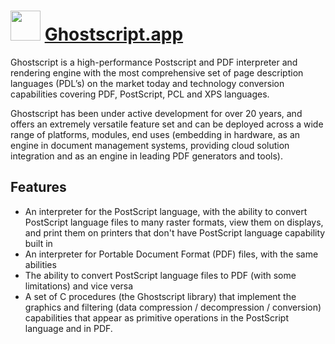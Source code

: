# <img src="https://cdn.jsdelivr.net/gh/chocolatey-community/chocolatey-coreteampackages@edba4a5849ff756e767cba86641bea97ff5721fe/icons/ghostscript.svg" width="48" height="48"/> [Ghostscript.app](https://chocolatey.org/packages/Ghostscript.app)

Ghostscript is a high-performance Postscript and PDF interpreter and rendering engine with the most comprehensive set of page description languages (PDL’s) on the market today and technology conversion capabilities covering PDF, PostScript, PCL and XPS languages.

Ghostscript has been under active development for over 20 years, and offers an extremely versatile feature set and can be deployed across a wide range of platforms, modules, end uses (embedding in hardware, as an engine in document management systems, providing cloud solution integration and as an engine in leading PDF generators and tools).


## Features

* An interpreter for the PostScript language, with the ability to convert PostScript language files to many raster formats, view them on displays, and print them on printers that don't have PostScript language capability built in
* An interpreter for Portable Document Format (PDF) files, with the same abilities
* The ability to convert PostScript language files to PDF (with some limitations) and vice versa
* A set of C procedures (the Ghostscript library) that implement the graphics and filtering (data compression / decompression / conversion) capabilities that appear as primitive operations in the PostScript language and in PDF.

